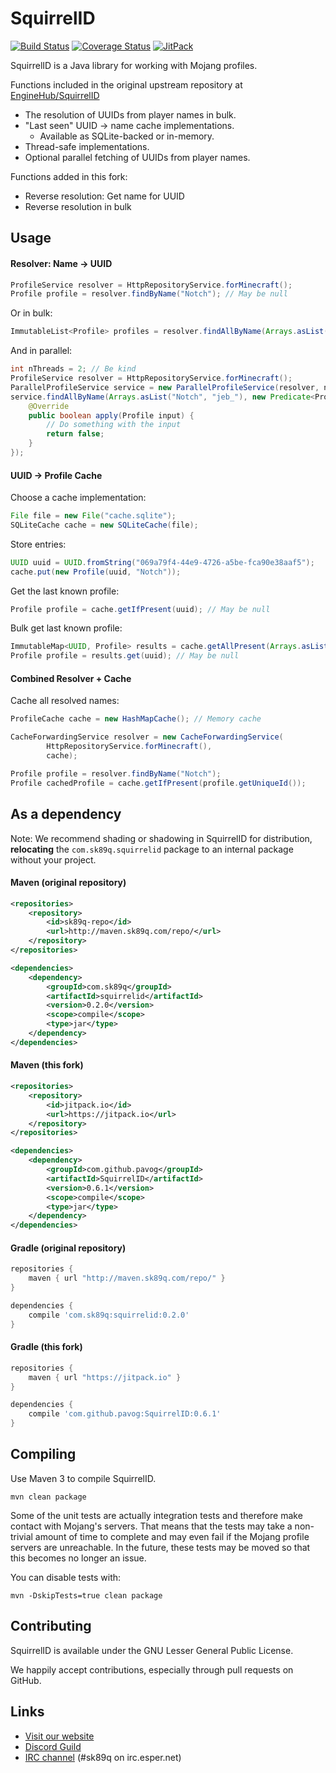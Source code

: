 SquirrelID
==========
[![Build Status](http://img.shields.io/travis/com/pavog/SquirrelID/master.svg?style=flat-square)](https://travis-ci.com/pavog/SquirrelID)
[![Coverage Status](http://img.shields.io/coveralls/pavog/SquirrelID/master.svg?style=flat-square)](https://coveralls.io/r/pavog/SquirrelID?branch=master)
[![JitPack](https://img.shields.io/jitpack/v/github/pavog/SquirrelID?color=brightgreen&style=flat-square)](https://jitpack.io/#pavog/SquirrelID)

SquirrelID is a Java library for working with Mojang profiles.

Functions included in the original upstream repository at [EngineHub/SquirrelID](https://github.com/EngineHub/SquirrelID)
* The resolution of UUIDs from player names in bulk.
* "Last seen" UUID -> name cache implementations.
  * Available as SQLite-backed or in-memory.
* Thread-safe implementations.
* Optional parallel fetching of UUIDs from player names.

Functions added in this fork:
* Reverse resolution: Get name for UUID
* Reverse resolution in bulk

Usage
-----

#### Resolver: Name -> UUID

```java
ProfileService resolver = HttpRepositoryService.forMinecraft();
Profile profile = resolver.findByName("Notch"); // May be null
```

Or in bulk:

```java
ImmutableList<Profile> profiles = resolver.findAllByName(Arrays.asList("Notch", "jeb_"));
```

And in parallel:

```java
int nThreads = 2; // Be kind 
ProfileService resolver = HttpRepositoryService.forMinecraft();
ParallelProfileService service = new ParallelProfileService(resolver, nThreads);
service.findAllByName(Arrays.asList("Notch", "jeb_"), new Predicate<Profile>() {
    @Override
    public boolean apply(Profile input) {
        // Do something with the input
        return false;
    }
});
```

#### UUID -> Profile Cache

Choose a cache implementation:

```java
File file = new File("cache.sqlite");
SQLiteCache cache = new SQLiteCache(file);
```

Store entries:

```java
UUID uuid = UUID.fromString("069a79f4-44e9-4726-a5be-fca90e38aaf5");
cache.put(new Profile(uuid, "Notch"));
```

Get the last known profile:

```java
Profile profile = cache.getIfPresent(uuid); // May be null
```

Bulk get last known profile:

```java
ImmutableMap<UUID, Profile> results = cache.getAllPresent(Arrays.asList(uuid));
Profile profile = results.get(uuid); // May be null
```

#### Combined Resolver + Cache

Cache all resolved names:

```java
ProfileCache cache = new HashMapCache(); // Memory cache

CacheForwardingService resolver = new CacheForwardingService(
        HttpRepositoryService.forMinecraft(),
        cache);

Profile profile = resolver.findByName("Notch");
Profile cachedProfile = cache.getIfPresent(profile.getUniqueId());
```

As a dependency
---------------

Note: We recommend shading or shadowing in SquirrelID for distribution, **relocating** the `com.sk89q.squirrelid` package to an internal package without your project.

#### Maven (original repository)

```xml
<repositories>
    <repository>
        <id>sk89q-repo</id>
        <url>http://maven.sk89q.com/repo/</url>
    </repository>
</repositories>
```

```xml
<dependencies>
    <dependency>
        <groupId>com.sk89q</groupId>
        <artifactId>squirrelid</artifactId>
        <version>0.2.0</version>
        <scope>compile</scope>
        <type>jar</type>
    </dependency>
</dependencies>
```

#### Maven (this fork)

```xml
<repositories>
    <repository>
        <id>jitpack.io</id>
        <url>https://jitpack.io</url>
    </repository>
</repositories>
```

```xml
<dependencies>
    <dependency>
        <groupId>com.github.pavog</groupId>
        <artifactId>SquirrelID</artifactId>
        <version>0.6.1</version>
        <scope>compile</scope>
        <type>jar</type>
    </dependency>
</dependencies>
```

#### Gradle (original repository)

```groovy
repositories {
    maven { url "http://maven.sk89q.com/repo/" }
}

dependencies {
    compile 'com.sk89q:squirrelid:0.2.0'
}
```

#### Gradle (this fork)

```groovy
repositories {
    maven { url "https://jitpack.io" }
}

dependencies {
    compile 'com.github.pavog:SquirrelID:0.6.1'
}
```

Compiling
---------

Use Maven 3 to compile SquirrelID.

    mvn clean package

Some of the unit tests are actually integration tests and therefore make
contact with Mojang's servers. That means that the tests may take a
non-trivial amount of time to complete and may even fail if the Mojang
profile servers are unreachable. In the future, these tests may be moved
so that this becomes no longer an issue.

You can disable tests with:

    mvn -DskipTests=true clean package

Contributing
------------

SquirrelID is available under the GNU Lesser General Public License.

We happily accept contributions, especially through pull requests on GitHub.

Links
-----

* [Visit our website](http://www.enginehub.org/)
* [Discord Guild](https://discord.gg/YKbmj7V)
* [IRC channel](http://skq.me/irc/irc.esper.net/sk89q/) (#sk89q on irc.esper.net)

